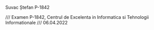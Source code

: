 Suvac Ștefan P-1842


/// Examen P-1842, Centrul de Excelenta in Informatica si Tehnologii Informationale
/// 06.04.2022
